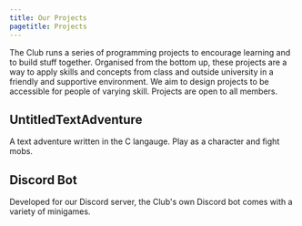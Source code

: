 ```yaml
---
title: Our Projects
pagetitle: Projects
---
```


The Club runs a series of programming projects to encourage learning and to build stuff together. Organised from the bottom up, these projects are a way to apply skills and concepts from class and outside university in a friendly and supportive environment. We aim to design projects to be accessible for people of varying skill. Projects are open to all members.

<h2>UntitledTextAdventure</h2>
A text adventure written in the C langauge. Play as a character and fight mobs.

<h2>Discord Bot</h2>
Developed for our Discord server, the Club's own Discord bot comes with a variety of minigames.